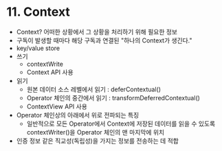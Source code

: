 # 11. Context

- Context? 어떠한 상황에서 그 상황을 처리하기 위해 필요한 정보
- 구독이 발생할 때마다 해당 구독과 연결된 "하나의 Context가 생긴다."
- key/value store
- 쓰기
  - contextWrite
  - Context API 사용
- 읽기
  - 원본 데이터 소스 레벨에서 읽기 : deferContextual()
  - Operator 체인의 중간에서 읽기 : transformDeferredContextual()
  - ContextView API 사용
- Operator 체인상의 아래에서 위로 전파되는 특징
  - 일반적으로 모든 Operator에서 Context에 저장된 데이터를 읽을 수 있도록 contextWriter()을 Operator 체인의 맨 마지막에 위치
- 인증 정보 같은 직교성(독립성)을 가지는 정보를 전송하는 데 적합